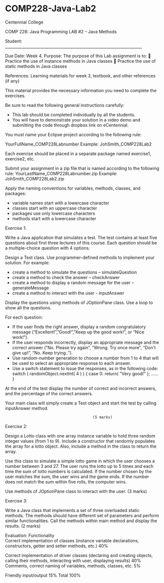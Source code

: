 # COMP228-Java-Lab2


Centennial College

COMP 228: Java Programming
LAB #2 – Java Methods

Student: ______________________________________________________________________

Due Date:	Week 4.
Purpose:	The purpose of this Lab assignment is to:
	Practice the use of instance methods in Java classes
	Practice the use of static methods in Java classes

References:	Learning materials for week 3, textbook, and other references (if any)

This material provides the necessary information you need to complete the exercises.

Be sure to read the following general instructions carefully:

- This lab should be completed individually by all the students.
- You will have to demonstrate your solution in a video demo and submitting the code through dropbox link on eCentennial.

You must name your Eclipse project according to the following rule:

YourFullName_COMP228Labnumber 
Example: JohSmith_COMP228Lab2

Each exercise should be placed in a separate package named exercise1, exercise2, etc.

Submit your assignment in a zip file that is named according to the following rule: 
YourLastName_COMP228Labnumber.zip
Example: JohSmith_COMP228Lab2.zip

Apply the naming conventions for variables, methods, classes, and packages:
- variable names start with a lowercase character
- classes start with an uppercase character
- packages use only lowercase characters
- methods start with a lowercase character







Exercise 1:

Write a Java application that simulates a test. The test contains at least five questions about first three lectures of this course. Each question should be a multiple-choice question with 4 options. 

Design a Test class. Use programmer-defined methods to implement your solution. For example:
-	create a method to simulate the questions – simulateQuestion
-	create a method to check the answer – checkAnswer
-	create a method to display a random message for the user – generateMessage
-	create a method to interact with the user - inputAnswer

Display the questions using methods of JOptionPane class. Use a loop to show all the questions.

For each question:
-	If the user finds the right answer, display a random congratulatory message (“Excellent!”,”Good!”,”Keep up the good work!”, or “Nice work!”).
-	If the user responds incorrectly, display an appropriate message and the correct answer (“No. Please try again”, “Wrong. Try once more”, “Don't give up!”, “No. Keep trying..”).
-	Use random-number generation to choose a number from 1 to 4 that will be used to select an appropriate response to each answer. 
-	Use a switch statement to issue the responses, as in the following code:
switch ( randomObject.nextInt( 4 ) )
{
case 0:
return( "Very good!" );
……
}

At the end of the test display the number of correct and incorrect answers, and the percentage of the correct answers.

Your main class will simply create a Test object and start the test by calling inputAnswer method.

											(5 marks)
Exercise 2:
 
Design a Lotto class with one array instance variable to hold three random integer values (from 1 to 9). Include a constructor that randomly populates the array for a lotto object. Also, include a method in the class to return the array.

Use this class to simulate a simple lotto game in which the user chooses a number between 3 and 27. 
The user runs the lotto up to 5 times and each time the sum of lotto numbers is calculated. 
If the number chosen by the user matches the sum, the user wins and the game ends.
If the number does not match the sum within five rolls, the computer wins.

Use methods of JOptionPane class to interact with the user.
											(3 marks)

Exercise 3:

Write a Java class that implements a set of three overloaded static methods. The methods should have different set of parameters and perform similar functionalities. Call the methods within main method and display the results.
											(2 marks)


Evaluation:
Functionality	
Correct implementation of classes (instance variable declarations, constructors, getter and setter methods, etc.)			40%

Correct implementation of driver classes (declaring and creating objects, calling their methods, interacting with user, displaying results) 		40%
Comments, correct naming of variables, methods, classes, etc.	5%

Friendly input/output	15%
Total	100%


